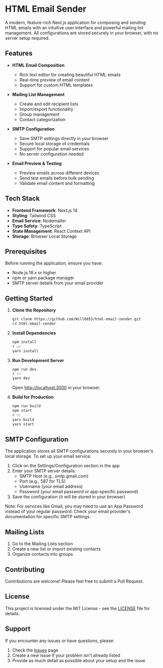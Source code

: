 # HTML Email Sender

A modern, feature-rich Next.js application for composing and sending HTML emails with an intuitive user interface and powerful mailing list management. All configurations are stored securely in your browser, with no server setup required.

## Features

- **HTML Email Composition**
  - Rich text editor for creating beautiful HTML emails
  - Real-time preview of email content
  - Support for custom HTML templates

- **Mailing List Management**
  - Create and edit recipient lists
  - Import/export functionality
  - Group management
  - Contact categorization

- **SMTP Configuration**
  - Save SMTP settings directly in your browser
  - Secure local storage of credentials
  - Support for popular email services
  - No server configuration needed

- **Email Preview & Testing**
  - Preview emails across different devices
  - Send test emails before bulk sending
  - Validate email content and formatting

## Tech Stack

- **Frontend Framework**: Next.js 14
- **Styling**: Tailwind CSS
- **Email Service**: Nodemailer
- **Type Safety**: TypeScript
- **State Management**: React Context API
- **Storage**: Browser Local Storage

## Prerequisites

Before running the application, ensure you have:

- Node.js 18.x or higher
- npm or yarn package manager
- SMTP server details from your email provider

## Getting Started

1. **Clone the Repository**
   ```bash
   git clone https://github.com/Will6855/html-email-sender.git
   cd html-email-sender
   ```

2. **Install Dependencies**
   ```bash
   npm install
   # or
   yarn install
   ```

3. **Run Development Server**
   ```bash
   npm run dev
   # or
   yarn dev
   ```
   Open [http://localhost:3000](http://localhost:3000) in your browser.

4. **Build for Production**
   ```bash
   npm run build
   npm start
   # or
   yarn build
   yarn start
   ```

## SMTP Configuration

The application stores all SMTP configurations securely in your browser's local storage. To set up your email service:

1. Click on the Settings/Configuration section in the app
2. Enter your SMTP server details:
   - SMTP Host (e.g., smtp.gmail.com)
   - Port (e.g., 587 for TLS)
   - Username (your email address)
   - Password (your email password or app-specific password)
3. Save the configuration (it will be stored in your browser)

Note: For services like Gmail, you may need to use an App Password instead of your regular password. Check your email provider's documentation for specific SMTP settings.

## Mailing Lists

1. Go to the Mailing Lists section
2. Create a new list or import existing contacts
3. Organize contacts into groups

## Contributing

Contributions are welcome! Please feel free to submit a Pull Request.

## License

This project is licensed under the MIT License - see the [LICENSE](LICENSE) file for details.

## Support

If you encounter any issues or have questions, please:
1. Check the [Issues](https://github.com/Will6855/html-email-sender/issues) page
2. Create a new issue if your problem isn't already listed
3. Provide as much detail as possible about your setup and the issue

